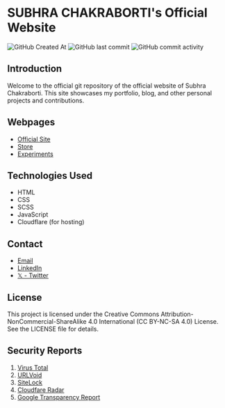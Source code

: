 # SUBHRA CHAKRABORTI's Official Website
![GitHub Created At](https://img.shields.io/github/created-at/subhrachakraborti/my-site?style=for-the-badge&color=63f74f)
![GitHub last commit](https://img.shields.io/github/last-commit/subhrachakraborti/my-site?display_timestamp=committer&style=for-the-badge&color=63f74f)
![GitHub commit activity](https://img.shields.io/github/commit-activity/t/subhrachakraborti/my-site?style=for-the-badge&color=63f74f)

## Introduction
Welcome to the official git repository of the official website of Subhra Chakraborti. This site showcases my portfolio, blog, and other personal projects and contributions.

## Webpages
- [Official Site](https://subhrachakraborti.com)
- [Store](https://subhrachakraborti.com/shop)
- [Experiments](https://new.subhrachakraborti.com)

## Technologies Used
- HTML
- CSS
- SCSS
- JavaScript
- Cloudflare (for hosting)

## Contact
* [Email](mailto:mail@subhrachakraborti.com)
* [LinkedIn](https://www.linkedin.com/in/subhrachakraborti)
* [𝕏 - Twitter](https://x.com/Subhra_05)

## License
This project is licensed under the Creative Commons Attribution-NonCommercial-ShareAlike 4.0 International (CC BY-NC-SA 4.0) License.
See the LICENSE file for details.

## Security Reports
1. [Virus Total](https://tinyurl.com/SC-VT-Report)
2. [URLVoid](https://www.urlvoid.com/scan/subhrachakraborti.com/)
3. [SiteLock](https://www.sitelock.com/free-website-scan/?domain=subhrachakraborti.com)
4. [Cloudfare Radar](https://radar.cloudflare.com/scan/53d523e8-3d0c-4396-a31f-36168e72833f)
5. [Google Transparency Report](https://tinyurl.com/SC-GT-Reoprt)
